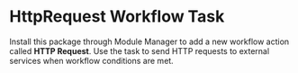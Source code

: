 # HttpRequest Workflow Task

Install this package through Module Manager to add a new workflow action called **HTTP Request**. Use the task to send HTTP requests to external services when workflow conditions are met.
